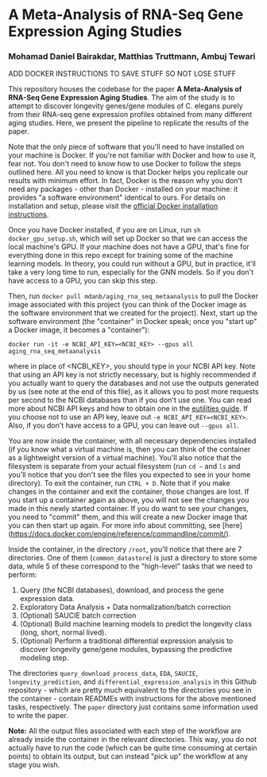 # A Meta-Analysis of RNA-Seq Gene Expression Aging Studies
### Mohamad Daniel Bairakdar, Matthias Truttmann, Ambuj Tewari

ADD DOCKER INSTRUCTIONS TO SAVE STUFF SO NOT LOSE STUFF

This repository houses the codebase for the paper **A Meta-Analysis of RNA-Seq Gene Expression Aging Studies**. The aim of the study is to attempt to discover longevity genes/gene modules of C. elegans purely from their RNA-seq gene expression profiles obtained from many different aging studies. 
Here, we present the pipeline to replicate the results of the paper. 

Note that the only piece of software that you'll need to have installed on your machine is Docker. If you're not familiar with Docker and how to use it, fear not. You don't need to know how to use Docker to follow the steps outlined here. All you need to know is that Docker helps you replicate our results with minimum effort. In fact, Docker is the reason why you don't need any packages - other than Docker - installed on your machine: it provides "a software environment" identical to ours. For details on installation and setup, please visit the [official Docker installation instructions](https://docs.docker.com/get-docker/). 

Once you have Docker installed, if you are on Linux, run `sh docker_gpu_setup.sh`, which will set up Docker so that we can access the local machine's GPU. If your machine does not have a GPU, that's fine for everything done in this repo except for training some of the machine learning models. In theory, you could run without a GPU, but in practice, it'll take a very long time to run, especially for the GNN models. So if you don't have access to a GPU, you can skip this step. 

Then, run `docker pull mdanb/aging_rna_seq_metaanalysis` to pull the Docker image associated with this project (you can think of the Docker image as the software environment that we created for the project). Next, start up the software environment (the "container" in Docker speak; once you "start up" a Docker image, it becomes a "container"):
```
docker run -it -e NCBI_API_KEY=<NCBI_KEY> --gpus all aging_rna_seq_metaanalysis
```
where in place of <NCBI_KEY>, you should type in your NCBI API key. Note that using an API key is not strictly necessary, but is highly recommended if you actually want to query the databases and not use the outputs generated by us (see note at the end of this file), as it allows you to post more requests per second to the NCBI databases than if you don't use one. You can read more about NCBI API keys and how to obtain one in the [eutilities guide](https://www.ncbi.nlm.nih.gov/books/NBK179288/). If you choose not to use an API key, leave out `-e NCBI_API_KEY=<NCBI_KEY>`. Also, if you don't have access to a GPU, you can leave out `--gpus all`. 

You are now inside the container, with all necessary dependencies installed (if you know what a virtual machine is, then you can think of the container as a lightweight version of a virtual machine). You'll also notice that the filesystem is separate from your actual filesystem (run `cd ~` and `ls` and you'll notice that you don't see the files you expected to see in your home directory). To exit the container, run `CTRL + D`. Note that if you make changes in the container and exit the container, those changes are lost. If you start up a container again as above, you will not see the changes you made in this newly started container. If you do want to see your changes, you need to "commit" them, and this will create a new Docker image that you can then start up again. For more info about committing, see [here] (https://docs.docker.com/engine/reference/commandline/commit/).

Inside the container, in the directory `/root`, you'll notice that there are 7 directories. One of them (`common_datastore`) is just a directory to store some data, while 5 of these correspond to the "high-level" tasks that we need to perform:

1. Query (the NCBI databases), download, and process the gene expression data.
2. Exploratory Data Analysis + Data normalization/batch correction
3. (Optional) SAUCIE batch correction
4. (Optional) Build machine learning models to predict the longevity class (long, short, normal lived).
5. (Optional) Perform a traditional differential expression analysis to discover longevity gene/gene modules, bypassing the predictive modeling step. 

The directories `query_download_process_data`, `EDA`, `SAUCIE`, `longevity_prediction`, and `differential_expression_analysis` in this Github repository - which are pretty much equivalent to the directories you see in the container - contain READMEs with instructions for the above mentioned tasks, respectively. The `paper` directory just contains some information used to write the paper.

**Note:** All the output files associated with each step of the workflow are already inside the container in the relevant directories. This way, you do not actually have to run the code (which can be quite time consuming at certain points) to obtain its output, but can instead "pick up" the workflow at any stage you wish.
